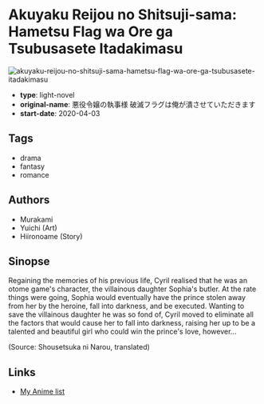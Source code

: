 # Akuyaku Reijou no Shitsuji-sama: Hametsu Flag wa Ore ga Tsubusasete Itadakimasu

![akuyaku-reijou-no-shitsuji-sama-hametsu-flag-wa-ore-ga-tsubusasete-itadakimasu](https://cdn.myanimelist.net/images/manga/3/237204.jpg)

-   **type**: light-novel
-   **original-name**: 悪役令嬢の執事様 破滅フラグは俺が潰させていただきます
-   **start-date**: 2020-04-03

## Tags

-   drama
-   fantasy
-   romance

## Authors

-   Murakami
-   Yuichi (Art)
-   Hiironoame (Story)

## Sinopse

Regaining the memories of his previous life, Cyril realised that he was an otome game's character, the villainous daughter Sophia's butler. At the rate things were going, Sophia would eventually have the prince stolen away from her by the heroine, fall into darkness, and be executed. Wanting to save the villainous daughter he was so fond of, Cyril moved to eliminate all the factors that would cause her to fall into darkness, raising her up to be a talented and beautiful girl who could win the prince's love, however...

(Source: Shousetsuka ni Narou, translated)

## Links

-   [My Anime list](https://myanimelist.net/manga/130535/Akuyaku_Reijou_no_Shitsuji-sama__Hametsu_Flag_wa_Ore_ga_Tsubusasete_Itadakimasu)
